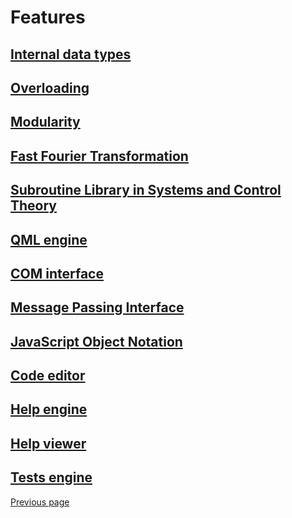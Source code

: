 # Features 

## [Internal data types](TYPES.md)


## [Overloading](OVERLOADING.md)


## [Modularity](MODULARITY.md)


## [Fast Fourier Transformation](FFTW.md)


## [Subroutine Library in Systems and Control Theory](SLICOT.md)


## [QML engine](QML_ENGINE.md)


## [COM interface](COM_INTERFACE.md)


## [Message Passing Interface](MPI.md)


## [JavaScript Object Notation](JSON.md)


## [Code editor](CODE_EDITOR.md)


## [Help engine](HELPENGINE.md)


## [Help viewer](HELPVIEWER.md)


## [Tests engine](TESTSENGINE.md)


[Previous page](README.md)